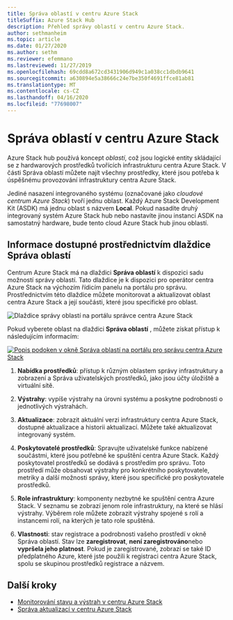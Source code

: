 ```yaml
---
title: Správa oblastí v centru Azure Stack
titleSuffix: Azure Stack Hub
description: Přehled správy oblastí v centru Azure Stack.
author: sethmanheim
ms.topic: article
ms.date: 01/27/2020
ms.author: sethm
ms.reviewer: efemmano
ms.lastreviewed: 11/27/2019
ms.openlocfilehash: 69cdd8a672cd3431906d949c1a038cc1dbdb9641
ms.sourcegitcommit: a630894e5a38666c24e7be350f4691ffce81ab81
ms.translationtype: MT
ms.contentlocale: cs-CZ
ms.lasthandoff: 04/16/2020
ms.locfileid: "77698007"
---
```

# <a name="region-management-in-azure-stack-hub"></a>Správa oblastí v centru Azure Stack

Azure Stack hub používá koncept *oblastí*, což jsou logické entity skládající se z hardwarových prostředků tvořících infrastrukturu centra Azure Stack. V části Správa oblastí můžete najít všechny prostředky, které jsou potřeba k úspěšnému provozování infrastruktury centra Azure Stack.

Jediné nasazení integrovaného systému (označované jako *cloudové centrum Azure Stack*) tvoří jednu oblast. Každý Azure Stack Development Kit (ASDK) má jednu oblast s názvem **Local**. Pokud nasadíte druhý integrovaný systém Azure Stack hub nebo nastavíte jinou instanci ASDK na samostatný hardware, bude tento cloud Azure Stack hub jinou oblastí.

## <a name="information-available-through-the-region-management-tile"></a>Informace dostupné prostřednictvím dlaždice Správa oblastí

Centrum Azure Stack má na dlaždici **Správa oblastí** k dispozici sadu možností správy oblastí. Tato dlaždice je k dispozici pro operátor centra Azure Stack na výchozím řídicím panelu na portálu pro správu. Prostřednictvím této dlaždice můžete monitorovat a aktualizovat oblast centra Azure Stack a její součásti, které jsou specifické pro oblast.

![Dlaždice správy oblastí na portálu správce centra Azure Stack](media/azure-stack-region-management/image1.png)

Pokud vyberete oblast na dlaždici **Správa oblastí** , můžete získat přístup k následujícím informacím:

[![Popis podoken v okně Správa oblastí na portálu pro správu centra Azure Stack](media/azure-stack-region-management/regionssm.png "Okno Správa oblastí na portálu pro správu centra Azure Stack")](media/azure-stack-region-management/regions.png#lightbox)

1. **Nabídka prostředků**: přístup k různým oblastem správy infrastruktury a zobrazení a Správa uživatelských prostředků, jako jsou účty úložiště a virtuální sítě.

2. **Výstrahy**: vypíše výstrahy na úrovni systému a poskytne podrobnosti o jednotlivých výstrahách.

3. **Aktualizace**: zobrazit aktuální verzi infrastruktury centra Azure Stack, dostupné aktualizace a historii aktualizací. Můžete také aktualizovat integrovaný systém.

4. **Poskytovatelé prostředků**: Spravujte uživatelské funkce nabízené součástmi, které jsou potřebné ke spuštění centra Azure Stack. Každý poskytovatel prostředků se dodává s prostředím pro správu. Toto prostředí může obsahovat výstrahy pro konkrétního poskytovatele, metriky a další možnosti správy, které jsou specifické pro poskytovatele prostředků.

5. **Role infrastruktury**: komponenty nezbytné ke spuštění centra Azure Stack. V seznamu se zobrazí jenom role infrastruktury, na které se hlásí výstrahy. Výběrem role můžete zobrazit výstrahy spojené s rolí a instancemi rolí, na kterých je tato role spuštěná.

6. **Vlastnosti**: stav registrace a podrobnosti vašeho prostředí v okně Správa oblastí. Stav lze **zaregistrovat**, **není zaregistrováno**nebo **vypršela jeho platnost**. Pokud je zaregistrované, zobrazí se také ID předplatného Azure, které jste použili k registraci centra Azure Stack, spolu se skupinou prostředků registrace a názvem.

## <a name="next-steps"></a>Další kroky

- [Monitorování stavu a výstrah v centru Azure Stack](azure-stack-monitor-health.md)
- [Správa aktualizací v centru Azure Stack](azure-stack-updates.md)
